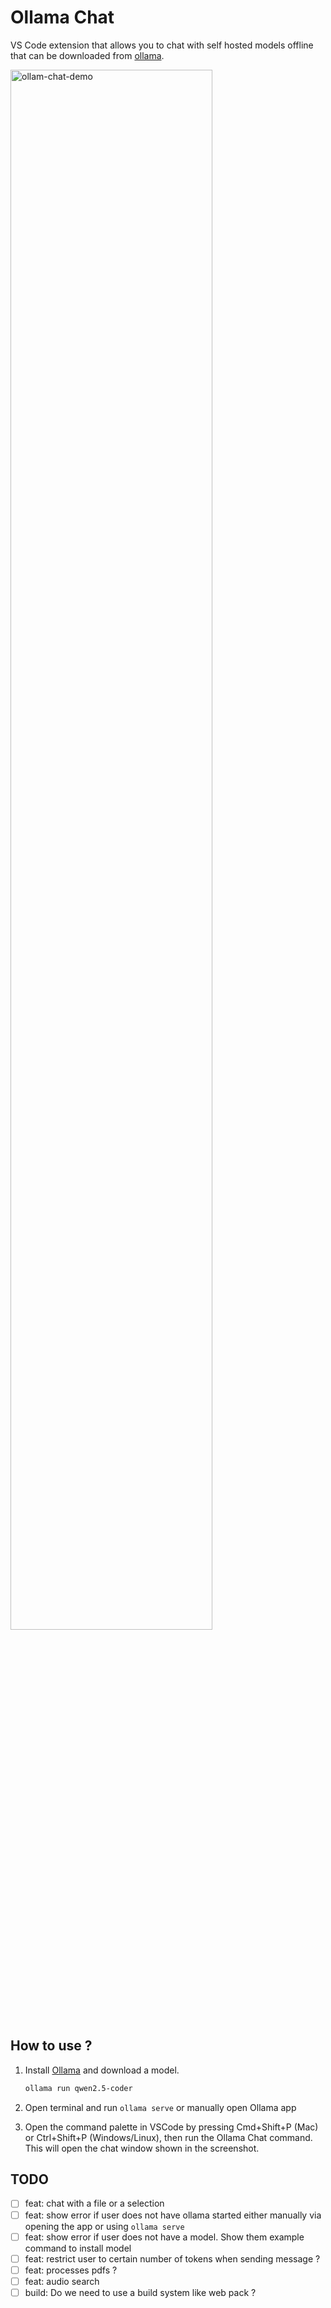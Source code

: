 # Ollama Chat

VS Code extension that allows you to chat with self hosted models offline that can be downloaded from [ollama](https://ollama.com/download).

<img src="./.docs/ollama-chat.gif" alt="ollam-chat-demo" width="80%">

## How to use ?

1. Install [Ollama](https://ollama.com/download) and download a model.

    ```bash
    ollama run qwen2.5-coder
    ```

2. Open  terminal and run `ollama serve` or manually open Ollama app
3. Open the command palette in VSCode by pressing Cmd+Shift+P (Mac) or Ctrl+Shift+P (Windows/Linux), then run the Ollama Chat command. This will open the chat window shown in the screenshot.

## TODO

* [ ] feat: chat with a file or a selection
* [ ] feat:  show error if user does not have ollama started either manually via opening the app or using `ollama serve`
* [ ] feat:  show error if user does not have a model. Show them example command to install model
* [ ] feat:  restrict user to certain number of tokens when sending message ?
* [ ] feat:  processes pdfs ?
* [ ] feat:  audio search
* [ ] build: Do we need to use a build system like web pack ?
